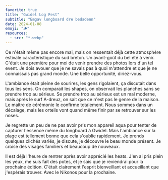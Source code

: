 ```yaml
---
favorite: true
title: "Gwidel Log Fest"
subtitle: "Emgav longboard dre bedadenn"
date: 2024-01-08
emoji: "🪵"
resources:
  - src: "*.webp"
---
```


Ce n'était même pas encore mai, mais on ressentait déjà cette atmosphère estivale caractéristique du sud breton. Un avant-goût du bel été à venir. C'était une première pour moi de venir prendre des photos lors d'un tel event. Je dois avouer que je ne savais pas à quoi m'attendre et que je ne connaissais pas grand monde. Une belle opportunité, diriez-vous.

L'ambiance était pleine de sourires, les gens rigolaient, ça discutait dans tous les sens. On comparait les shapes, on observait les planches sans se prendre trop au sérieux. Se prendre trop au sérieux est un mal moderne, mais après le surf A-dreuz, on sait que ce n'est pas le genre de la maison. Le maître de cérémonie le confirme totalement. Nous sommes dans un décalage, mais les orteils vont quand même finir par se retrouver sur les noses.

Je regrette un peu de ne pas avoir pris mon appareil aqua pour tenter de capturer l'essence même du longboard à Gwidel. Mais l'ambiance sur la plage est tellement bonne que cela s'oublie rapidement. Je prends quelques clichés variés, je discute, je découvre le beau monde présent. Je croise des visages familiers et beaucoup de nouveaux.

Il est déjà l'heure de rentrer après avoir apprécié les heats. J'en ai pris plein les yeux, me suis fait des potes, et je sais que je reviendrai pour la prochaine édition. C'était clairement l'esprit bienveillant et accueillant que j'espérais trouver. Avec le Nikonos pour la prochaine.
